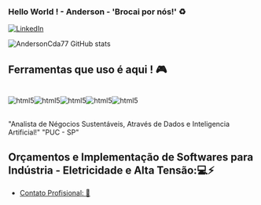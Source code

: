 ### Hello World ! - Anderson - 'Brocai por nós!' ♻️
[![LinkedIn](https://img.shields.io/badge/bio.link-000000%7D?style=for-the-badge&logo=biolink&logoColor=white)](https://www.linkedin.com/in/anderson-silva-a67245191?utm_source=share&utm_campaign=share_via&utm_content=profile&utm_medium=android_app )

![AndersonCda77 GitHub stats](https://github-readme-stats.vercel.app/api?username=AndersonCda77&show_icons=true&theme=dark)

## Ferramentas que uso é aqui ! 🎮

<div style="display:  inline_block"><br>
   <img align= "center" alt=html5 src="https://img.shields.io/badge/Python-3776AB?style=for-the-badge&logo=python&logoColor=white" /><img align= "center" alt=html5 src="https://img.shields.io/badge/Automacao-00000F?style=for-the-badge&logo=Automacao&logoColor=white" /><img align= "center" alt=html5 src="https://img.shields.io/badge/Energia_Sustentavel-217346?style=for-the-badge&logo=microsoft-Energia_Sustentavel&logoColor=white" /><img align= "center" alt=html5 src="https://img.shields.io/badge/Microsoft_Office-D83B01?style=for-the-badge&logo=microsoft-office&logoColor=white"/><img align= "center" alt=html5 src= "https://img.shields.io/badge/Climatizaco_de_Ambiente-3776AB?style=for-the-badge&logo=Climatizacao_de_Ambiente&logoColor=white" /> </div><br>

   "Analista de Négocios Sustentáveis, Através de Dados e Inteligencia Artificial!" "PUC - SP"

## Orçamentos e Implementação de Softwares para Indústria - Eletricidade e Alta Tensão:💻⚡
- [Contato Profisional: 📳](https://wa.me/5511993015402)
